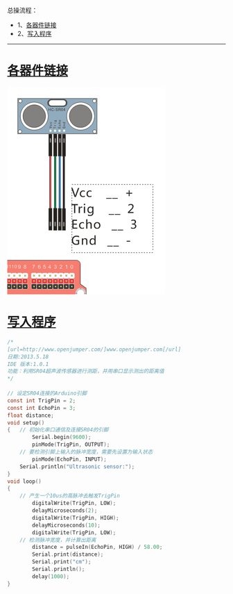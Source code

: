总操流程：
- 1、[各器件链接](#arduino-01)
- 2、[写入程序](#arduino-02)

***

# <a name="arduino-01" href="#" >各器件链接</a>

![](image/22-1.png)

# <a name="arduino-02" href="#" >写入程序</a>
```c
/*
[url=http://www.openjumper.com/]www.openjumper.com[/url]
日期:2013.5.18
IDE 版本:1.0.1
功能：利用SR04超声波传感器进行测距，并用串口显示测出的距离值
*/
 
// 设定SR04连接的Arduino引脚
const int TrigPin = 2; 
const int EchoPin = 3; 
float distance; 
void setup() 
{   // 初始化串口通信及连接SR04的引脚
        Serial.begin(9600); 
        pinMode(TrigPin, OUTPUT); 
    // 要检测引脚上输入的脉冲宽度，需要先设置为输入状态
        pinMode(EchoPin, INPUT); 
    Serial.println("Ultrasonic sensor:");
} 
void loop() 
{ 
    // 产生一个10us的高脉冲去触发TrigPin 
        digitalWrite(TrigPin, LOW); 
        delayMicroseconds(2); 
        digitalWrite(TrigPin, HIGH); 
        delayMicroseconds(10);
        digitalWrite(TrigPin, LOW); 
    // 检测脉冲宽度，并计算出距离
        distance = pulseIn(EchoPin, HIGH) / 58.00;
        Serial.print(distance); 
        Serial.print("cm"); 
        Serial.println(); 
        delay(1000); 
}
```